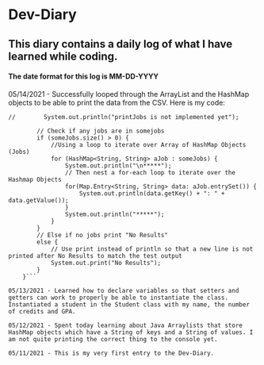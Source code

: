 # Dev-Diary
## This diary contains a daily log of what I have learned while coding. 

#### The date format for this log is MM-DD-YYYY

05/14/2021 - Successfully looped through the ArrayList and the HashMap objects to be able to print the data from the CSV. Here is my code: 
```    private static void printJobs(ArrayList<HashMap<String, String>> someJobs) {
//        System.out.println("printJobs is not implemented yet");

        // Check if any jobs are in somejobs
        if (someJobs.size() > 0) {
            //Using a loop to iterate over Array of HashMap Objects (Jobs)
            for (HashMap<String, String> aJob : someJobs) {
                System.out.println("\n*****");
                // Then nest a for-each loop to iterate over the Hashmap Objects
                for(Map.Entry<String, String> data: aJob.entrySet()) {
                    System.out.println(data.getKey() + ": " + data.getValue());
                }
                System.out.println("*****");
            }
        }
        // Else if no jobs print "No Results"
        else {
            // Use print instead of println so that a new line is not printed after No Results to match the test output
            System.out.print("No Results");
        }
    }```

05/13/2021 - Learned how to declare variables so that setters and getters can work to properly be able to instantiate the class. Instantiated a student in the Student class with my name, the number of credits and GPA.

05/12/2021 - Spent today learning about Java Arraylists that store HashMap objects which have a String of keys and a String of values. I am not quite printing the correct thing to the console yet. 

05/11/2021 - This is my very first entry to the Dev-Diary.
